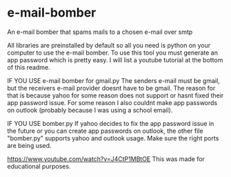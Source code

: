 # e-mail-bomber
An e-mail bomber that spams mails to a chosen e-mail over smtp

All libraries are preinstalled by default so all you need is python on your computer to use the e-mail bomber. To use this tool you must generate an app password which is pretty easy. I will list a youtube tutorial at the bottom of this readme.

IF YOU USE e-mail bomber for gmail.py
The senders e-mail must be gmail, but the receivers e-mail provider doesnt have to be gmail. The reason for that is because yahoo for some reason does not support or hasnt fixed their app password issue. For some reason I also couldnt make app passwords on outlook (probably because I was using a school email). 

IF YOU USE bomber.py
If yahoo decides to fix the app password issue in the future or you can create app passwords on outlook, the other file "bomber.py" supports yahoo and outlook usage. Make sure the right ports are being used.





https://www.youtube.com/watch?v=J4CtP1MBtOE
This was made for educational purposes.




